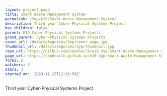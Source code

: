 ```yaml
---
layout: project_page
title: Smart Waste Management System
permalink: /3yp/e19/Smart-Waste-Management-System/
description: Third year Cyber-Physical Systems Project
has_children: false
parent: E19 Cyber-Physical Systems Projects
grand_parent: Cyber-Physical Systems Projects
cover_url: /data/categories/3yp/cover_page.jpg
thumbnail_url: /data/categories/3yp/thumbnail.jpg
repo_url: https://github.com/cepdnaclk/e19-3yp-Smart-Waste-Management-System
page_url: https://cepdnaclk.github.io/e19-3yp-Smart-Waste-Management-System
forks: 5
watchers: 3
stars: 3
started_on: '2023-11-15T12:26:56Z'
---
```


Third year Cyber-Physical Systems Project